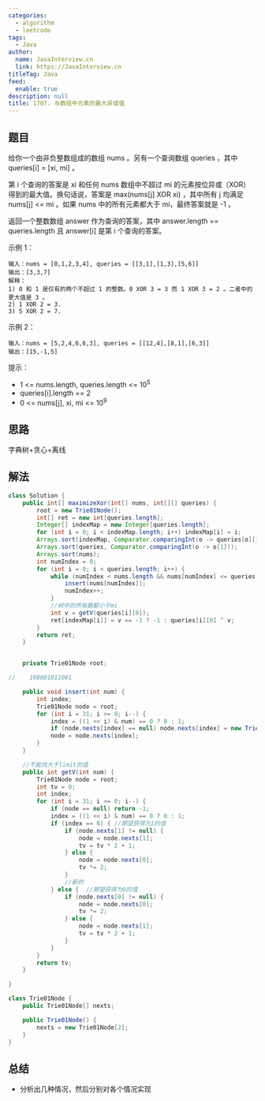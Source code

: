 ```yaml
---
categories: 
  - algorithm
  - leetcode
tags: 
  - Java
author: 
  name: JavaInterview.cn
  link: https://JavaInterview.cn
titleTag: Java
feed: 
  enable: true
description: null
title: 1707. 与数组中元素的最大异或值
---
```


## 题目


给你一个由非负整数组成的数组 nums 。另有一个查询数组 queries ，其中 queries[i] = [xi, mi] 。

第 i 个查询的答案是 xi 和任何 nums 数组中不超过 mi 的元素按位异或（XOR）得到的最大值。换句话说，答案是 max(nums[j] XOR xi) ，其中所有 j 均满足 nums[j] <= mi 。如果 nums 中的所有元素都大于 mi，最终答案就是 -1 。

返回一个整数数组 answer 作为查询的答案，其中 answer.length == queries.length 且 answer[i] 是第 i 个查询的答案。



示例 1：

    输入：nums = [0,1,2,3,4], queries = [[3,1],[1,3],[5,6]]
    输出：[3,3,7]
    解释：
    1) 0 和 1 是仅有的两个不超过 1 的整数。0 XOR 3 = 3 而 1 XOR 3 = 2 。二者中的更大值是 3 。
    2) 1 XOR 2 = 3.
    3) 5 XOR 2 = 7.

示例 2：

    输入：nums = [5,2,4,6,6,3], queries = [[12,4],[8,1],[6,3]]
    输出：[15,-1,5]


提示：

* 1 <= nums.length, queries.length <= 10<sup>5</sup>
* queries[i].length == 2
* 0 <= nums[j], xi, mi <= 10<sup>9</sup>
## 思路
字典树+贪心+离线


## 解法
```java
class Solution {
    public int[] maximizeXor(int[] nums, int[][] queries) {
        root = new Trie01Node();
        int[] ret = new int[queries.length];
        Integer[] indexMap = new Integer[queries.length];
        for (int i = 0; i < indexMap.length; i++) indexMap[i] = i;
        Arrays.sort(indexMap, Comparator.comparingInt(o -> queries[o][1]));
        Arrays.sort(queries, Comparator.comparingInt(o -> o[1]));
        Arrays.sort(nums);
        int numIndex = 0;
        for (int i = 0; i < queries.length; i++) {
            while (numIndex < nums.length && nums[numIndex] <= queries[i][1]) {
                insert(nums[numIndex]);
                numIndex++;
            }
            //树中的所有数都小于mi
            int v = getV(queries[i][0]);
            ret[indexMap[i]] = v == -1 ? -1 : queries[i][0] ^ v;
        }
        return ret;
    }


    private Trie01Node root;

//    100001011001

    public void insert(int num) {
        int index;
        Trie01Node node = root;
        for (int i = 31; i >= 0; i--) {
            index = ((1 << i) & num) == 0 ? 0 : 1;
            if (node.nexts[index] == null) node.nexts[index] = new Trie01Node();
            node = node.nexts[index];
        }
    }

    //不能找大于limit的值
    public int getV(int num) {
        Trie01Node node = root;
        int tv = 0;
        int index;
        for (int i = 31; i >= 0; i--) {
            if (node == null) return -1;
            index = ((1 << i) & num) == 0 ? 0 : 1;
            if (index == 0) { //期望获得为1的值
                if (node.nexts[1] != null) {
                    node = node.nexts[1];
                    tv = tv * 2 + 1;
                } else {
                    node = node.nexts[0];
                    tv *= 2;
                }
                //新的
            } else {  //期望获得为0的值
                if (node.nexts[0] != null) {
                    node = node.nexts[0];
                    tv *= 2;
                } else {
                    node = node.nexts[1];
                    tv = tv * 2 + 1;
                }
            }
        }
        return tv;
    }

}

class Trie01Node {
    public Trie01Node[] nexts;

    public Trie01Node() {
        nexts = new Trie01Node[2];
    }
}

```

## 总结

- 分析出几种情况，然后分别对各个情况实现 
